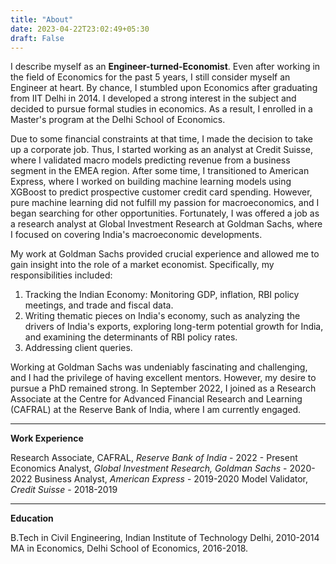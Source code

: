 ```yaml
---
title: "About"
date: 2023-04-22T23:02:49+05:30
draft: False
---
```


I describe myself as an **Engineer-turned-Economist**. Even after working in the field of Economics for the past 5 years, I still consider myself an Engineer at heart. By chance, I stumbled upon Economics after graduating from IIT Delhi in 2014. I developed a strong interest in the subject and decided to pursue formal studies in economics. As a result, I enrolled in a Master's program at the Delhi School of Economics.

Due to some financial constraints at that time, I made the decision to take up a corporate job. Thus, I started working as an analyst at Credit Suisse, where I validated macro models predicting revenue from a business segment in the EMEA region. After some time, I transitioned to American Express, where I worked on building machine learning models using XGBoost to predict prospective customer credit card spending. However, pure machine learning did not fulfill my passion for macroeconomics, and I began searching for other opportunities. Fortunately, I was offered a job as a research analyst at Global Investment Research at Goldman Sachs, where I focused on covering India's macroeconomic developments.

My work at Goldman Sachs provided crucial experience and allowed me to gain insight into the role of a market economist. Specifically, my responsibilities included:

1. Tracking the Indian Economy: Monitoring GDP, inflation, RBI policy meetings, and trade and fiscal data.
2. Writing thematic pieces on India's economy, such as analyzing the drivers of India's exports, exploring long-term potential growth for India, and examining the determinants of RBI policy rates.
3. Addressing client queries.

Working at Goldman Sachs was undeniably fascinating and challenging, and I had the privilege of having excellent mentors. However, my desire to pursue a PhD remained strong. In September 2022, I joined as a Research Associate at the Centre for Advanced Financial Research and Learning (CAFRAL) at the Reserve Bank of India, where I am currently engaged.

---
**Work Experience**

Research Associate, CAFRAL, *Reserve Bank of India* - 2022 - Present
Economics Analyst, *Global Investment Research, Goldman Sachs* - 2020-2022
Business Analyst, *American Express* - 2019-2020
Model Validator, *Credit Suisse* - 2018-2019

---
**Education**

B.Tech in Civil Engineering, Indian Institute of Technology Delhi, 2010-2014
MA in Economics, Delhi School of Economics, 2016-2018.
